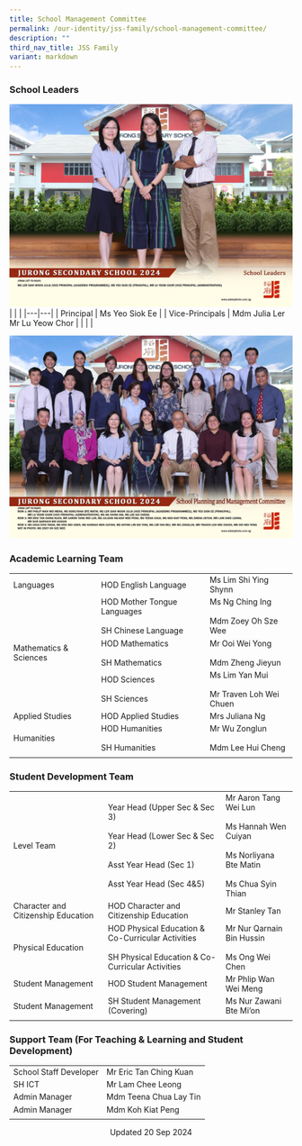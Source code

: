 ```yaml
---
title: School Management Committee
permalink: /our-identity/jss-family/school-management-committee/
description: ""
third_nav_title: JSS Family
variant: markdown
---
```

### School Leaders

![School Leaders 2024](/images/school_leaders_2.jpg)
|  |  |
|---|---|
| Principal | Ms Yeo Siok Ee |
| Vice-Principals | Mdm Julia Ler<br>Mr Lu Yeow Chor |
| | | 


![SPMC 2024](/images/school_planning_and_management_committee_2.jpg)

### Academic Learning Team

|  |  |  |
|---|---|---|
| Languages | HOD English Language | Ms Lim Shi Ying Shynn|
|  | HOD Mother Tongue Languages <br><br> SH Chinese Language | Ms Ng Ching Ing <br><br> Mdm Zoey Oh Sze Wee |
| Mathematics &amp; Sciences | HOD Mathematics <br><br> SH Mathematics | Mr Ooi Wei Yong <br><br> Mdm Zheng Jieyun |
|  | HOD Sciences <br><br> SH Sciences | Ms Lim Yan Mui <br><br> Mr Traven Loh Wei Chuen |
| Applied Studies | HOD Applied Studies | Mrs Juliana Ng |
| Humanities | HOD Humanities<br><br>SH Humanities | Mr Wu Zonglun<br><br>Mdm Lee Hui Cheng |
| | | 

### Student Development Team

|  |  |  |
|---|---|---|
| Level Team | Year Head (Upper Sec &amp; Sec 3) <br><br>Year Head (Lower Sec &amp; Sec 2) <br><br> Asst Year Head (Sec 1) <br><br> Asst Year Head (Sec 4&amp;5) | Mr Aaron Tang Wei Lun <br><br> Ms Hannah Wen Cuiyan <br><br> Ms Norliyana Bte Matin <br><br> Ms Chua Syin Thian|
| Character and Citizenship Education | HOD Character and Citizenship Education  | Mr Stanley Tan  |
|  Physical Education | HOD Physical Education &amp; Co-Curricular Activities <br><br> SH Physical Education &amp; Co-Curricular Activities | Mr Nur Qarnain Bin Hussin <br><br>Ms Ong Wei Chen |
| Student Management  | HOD Student Management  | Mr Phlip Wan Wei Meng   | 
| Student Management  | SH Student Management (Covering)  | Ms Nur Zawani Bte Mi’on   |
| | | |

### Support Team (For Teaching &amp; Learning and Student Development)

|  |  |
|---|---|
| School Staff Developer | Mr Eric Tan Ching Kuan |
|  SH ICT | Mr Lam Chee Leong  |
|  Admin Manager | Mdm Teena Chua Lay Tin |
| Admin Manager | Mdm Koh Kiat Peng |
| | |

<center> Updated 20 Sep 2024 </center>